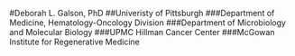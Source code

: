 #Deborah L. Galson, PhD
##Univeristy of Pittsburgh
###Department of Medicine, Hematology-Oncology Division
###Department of Microbiology and Molecular Biology
###UPMC Hillman Cancer Center
###McGowan Institute for Regenerative Medicine
